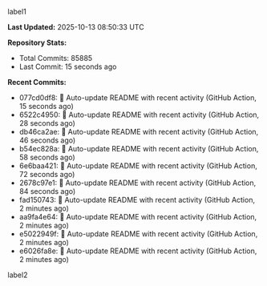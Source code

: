 
label1 
<!-- ACTIVITY_START -->
**Last Updated:** 2025-10-13 08:50:33 UTC

**Repository Stats:**
- Total Commits: 85885
- Last Commit: 15 seconds ago

**Recent Commits:**
- 077cd0df8: 🤖 Auto-update README with recent activity (GitHub Action, 15 seconds ago)
- 6522c4950: 🤖 Auto-update README with recent activity (GitHub Action, 28 seconds ago)
- db46ca2ae: 🤖 Auto-update README with recent activity (GitHub Action, 46 seconds ago)
- b54ec828a: 🤖 Auto-update README with recent activity (GitHub Action, 58 seconds ago)
- 6e6baa421: 🤖 Auto-update README with recent activity (GitHub Action, 72 seconds ago)
- 2678c97e1: 🤖 Auto-update README with recent activity (GitHub Action, 84 seconds ago)
- fad150743: 🤖 Auto-update README with recent activity (GitHub Action, 2 minutes ago)
- aa9fa4e64: 🤖 Auto-update README with recent activity (GitHub Action, 2 minutes ago)
- e5022949f: 🤖 Auto-update README with recent activity (GitHub Action, 2 minutes ago)
- e6026fa8e: 🤖 Auto-update README with recent activity (GitHub Action, 2 minutes ago)
<!-- ACTIVITY_END -->

label2
